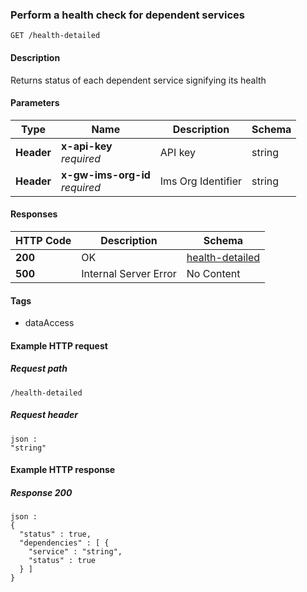 
<a name="get-health-detailed"></a>
### Perform a health check for dependent services
```
GET /health-detailed
```


#### Description
Returns status of each dependent service signifying its health


#### Parameters

|Type|Name|Description|Schema|
|---|---|---|---|
|**Header**|**x-api-key**  <br>*required*|API key|string|
|**Header**|**x-gw-ims-org-id**  <br>*required*|Ims Org Identifier|string|


#### Responses

|HTTP Code|Description|Schema|
|---|---|---|
|**200**|OK|[health-detailed](../definitions/health-detailed.md#health-detailed)|
|**500**|Internal Server Error|No Content|


#### Tags

* dataAccess


#### Example HTTP request

##### Request path
```
/health-detailed
```


##### Request header
```
json :
"string"
```


#### Example HTTP response

##### Response 200
```
json :
{
  "status" : true,
  "dependencies" : [ {
    "service" : "string",
    "status" : true
  } ]
}
```



